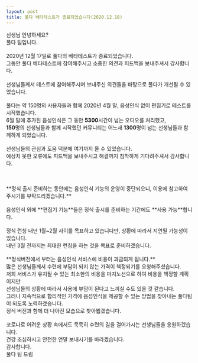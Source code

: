```yaml
---
layout: post
title: 풀다 베타테스트가 종료되었습니다(2020.12.18)
---
```


선생님 안녕하세요?
<br />
풀다 팀입니다.
<br /><br />
2020년 12월 17일로 풀다의 베타테스트가 종료되었습니다.
<br />
그동안 풀다 베타테스트에 참여해주시고 소중한 의견과 피드백을 보내주셔서 감사합니다.
<br /><br />
선생님들께서 테스트에 참여해주시며 보내주신 의견들을 바탕으로 풀다가 개선될 수 있었습니다.
<br /><br />
풀다는 약 150명의 사용자들과 함께 2020년 4월 말, 음성인식 없이 편집기로 테스트를 시작했습니다.
<br />
6월 말에 추가된 음성인식은 그 동안 **5300**시간이 넘는 오디오를 처리했고,
<br />
**150**명의 선생님들과 함께 시작했던 커뮤니티는 어느새 **1300**명이 넘는 선생님들과 함께하게 되었습니다.
<br /><br />
선생님들의 관심과 도움 덕분에 여기까지 올 수 있었습니다.
<br />
예상치 못한 오류에도 피드백을 보내주시고 해결까지 침착하게 기다려주셔서 감사합니다.
<br /><br />

<br />
**정식 출시 준비하는 동안에는  음성인식 기능의 운영이 중단되오니, 이용에 참고하여 주시기를 부탁드리겠습니다.**
<br /><br />
음성인식 외에 **편집기 기능**들은 정식 출시를 준비하는 기간에도 **사용 가능**합니다.
<br /><br />
정식 런칭 내년 1월~2월 사이를 목표하고 있습니다만, 상황에 따라서 지연될 가능성이 있습니다.
<br />
내년 3월 전까지는 최대한 런칭을 하는 것을 목표로 준비하겠습니다.
<br /><br />
**정식버전에서 부터는 음성인식 서비스에 비용이 과금되게 됩니다.**
<br />
많은 선생님들께서 수련에 부담이 되지 않는 가격이 책정되기를 요청해주셨습니다.
<br />
저희 서비스가 유지될 수 있는 최소한의 비용을 마지노선으로 하여 비용을 책정할 계획이지만
<br />
선생님들의 상황에 따라서 사용에 부담이 된다고 느끼실 수도 있을 것 같습니다.
<br />
그러나 지속적으로 합리적인 가격에 음성인식을 제공할 수 있는 방법을 찾아내는 풀다팀이 되도록 노력하겠습니다.
<br />
정식 버전과 함께 더 나아진 모습으로 찾아뵙겠습니다.
<br /><br />
코로나로 어려운 상황 속에서도 묵묵히 수련의 길을 걸어가시는 선생님들을 응원하겠습니다.
<br />
건강 조심하시고 안전한 연말 보내시기를 바라겠습니다.
<br />
감사합니다.
<br />
풀다 팀 드림
<br /><br />

